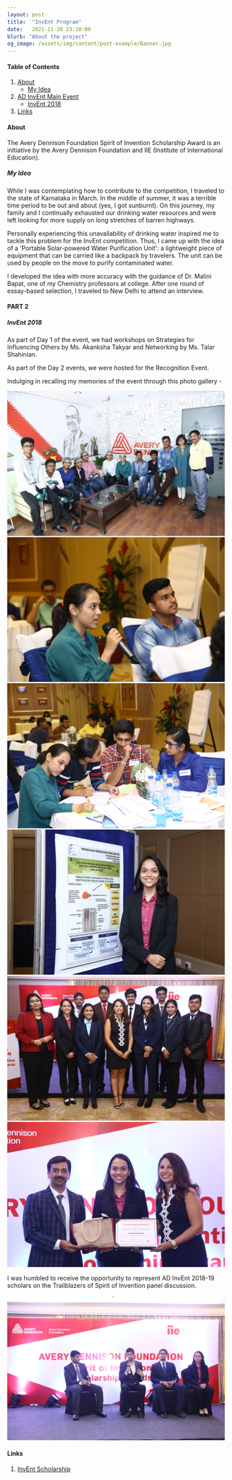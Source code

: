 ```yaml
---
layout: post
title:  "InvEnt Program"
date:   2021-11-20 23:10:00
blurb: "About the project"
og_image: /assets/img/content/post-example/Banner.jpg
---
```


#### Table of Contents
1. [About](#about)
    * [My Idea](#my-idea)
2. [AD InvEnt Main Event](#presentations)
    * [InvEnt 2018](#invent-2018)
3. [Links](#links)

#### About

The Avery Dennison Foundation Spirit of Invention Scholarship Award is an initiative by the Avery Dennison Foundation and IIE (Institute of International Education).

##### My Idea

While I was contemplating how to contribute to the competition, I traveled to the state of Karnataka in March. In the middle of summer, it was a terrible time period to be out and about (yes, I got sunburnt). On this journey, my family and I continually exhausted our drinking water resources and were left looking for more supply on long stretches of barren highways.

Personally experiencing this unavailability of drinking water inspired me to tackle this problem for the InvEnt competition. Thus, I came up with the idea of a 'Portable Solar-powered Water Purification Unit': a lightweight piece of equipment that can be carried like a backpack by travelers. The unit can be used by people on the move to purify contaminated water.

I developed the idea with more accuracy with the guidance of Dr. Malini Bapat, one of my Chemistry professors at college. After one round of essay-based selection, I traveled to New Delhi to attend an interview.

#### PART 2


##### InvEnt 2018


As part of Day 1 of the event, we had workshops on Strategies for Influencing Others by Ms. Akanksha Takyar and Networking by Ms. Talar Shahinian.

As part of the Day 2 events, we were hosted for the Recognition Event.

Indulging in recalling my memories of the event through this photo gallery -

<img src="/assets/img/content/AD/1.JPG" alt="bay" class="gallery"/>
<img src="/assets/img/content/AD/2.JPG" alt="bay" class="gallery"/>
<img src="/assets/img/content/AD/3.JPG" alt="bay" class="gallery"/>
<img src="/assets/img/content/AD/4.JPG" alt="bay" class="gallery"/>
<img src="/assets/img/content/AD/5.JPG" alt="bay" class="gallery"/>
<img src="/assets/img/content/AD/6.JPG" alt="bay" class="gallery"/>

I was humbled to receive the opportunity to represent AD InvEnt 2018-19 scholars on the Trailblazers of Spirit of Invention panel discussion.

<img src="/assets/img/content/AD/trailblazers.JPG" alt="bay" class="post-pic"/>


#### Links

1. [InvEnt Scholarship](https://www.applytoaverydennisoninvent.org/)
